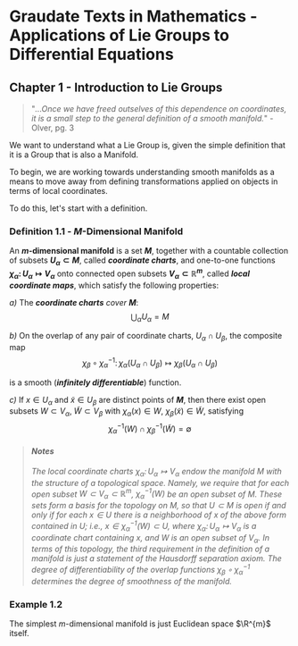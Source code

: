 # Graudate Texts in Mathematics - Applications of Lie Groups to Differential Equations
 
## Chapter 1 - Introduction to Lie Groups
> "*...Once we have freed outselves of this dependence on coordinates, it is a small step to the general definition of a smooth manifold.*" - Olver, pg. 3

We want to understand what a Lie Group is, given the simple definition that it is a Group that is also a Manifold.

To begin, we are working towards understanding smooth manifolds as a means to move away from defining transformations applied on objects in terms of local coordinates. 

To do this, let's start with a definition.

### **Definition 1.1** - **$M$-Dimensional Manifold**
An **$m$-dimensional manifold** is a set **$M$**, together with a countable collection of subsets **$U_{\alpha} \subset M$**, called ***coordinate charts***, and one-to-one functions **$\chi_\alpha \colon U_\alpha \mapsto V_\alpha$** onto connected open subsets **$V_{\alpha}\subset \mathbb{R}^m$**, called ***local coordinate maps***, which satisfy the following properties:

*a)* The ***coordinate charts*** *cover* **$M$**:
$$\bigcup_{\alpha} U_{\alpha} = M$$

*b)* On the overlap of any pair of coordinate charts, $U_{\alpha}\cap U_{\beta}$, the composite map
$$
\chi_{\beta}\circ \chi_{\alpha}^{-1}\colon \chi_{\alpha}(
    U_{\alpha}\cap U_{\beta}
) \mapsto \chi_{\beta}(
    U_{\alpha}\cap U_{\beta}
)
$$

is a smooth (***infinitely differentiable***) function.

*c)* If $x \in U_{\alpha}$ and $\tilde x \in U_{\beta}$ are distinct points of **$M$**, then there exist open subsets $W\subset V_{\alpha}$, $\tilde W \subset V_{\beta}$ with $\chi_{\alpha}(x)\in W$, $\chi_{\beta}(\tilde x)\in \tilde W$, satisfying
$$
\chi_{\alpha}^{-1}(W)\cap\chi_{\beta}^{-1}(\tilde W) = \emptyset
$$

> #### ***Notes***
>
> *The local coordinate charts $\chi_{\alpha}\colon U_{\alpha} \mapsto V_{\alpha}$ endow the manifold $M$ with the structure of a topological space. Namely, we require that for each open subset $W\subset V_{\alpha}\subset\mathbb{R}^{m}$, $\chi_{\alpha}^{-1}(W)$ be an open subset of $M$. These sets form a *basis* for the topology on $M$, so that $U \subset M$ is open if and only if for each $x \in U$ there is a neighborhood of $x$ of the above form contained in $U$; i.e., $x \in \chi_{\alpha}^{-1}(W) \subset U$, where $\chi_{\alpha}\colon U_{\alpha} \mapsto V_{\alpha}$ is a coordinate chart containing $x$, and $W$ is an open subset of $V_{\alpha}$. In terms of this topology, the third requirement in the definition of a manifold is just a statement of the Hausdorff separation axiom. The degree of differentiability of the overlap functions $\chi_{\beta} \circ \chi_{\alpha}^{-1}$ determines the degree of smoothness of the manifold.*



### **Example 1.2**
The simplest $m$-dimensional manifold is just Euclidean space $\R^{m}$ itself.

